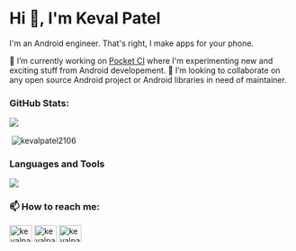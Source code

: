 <!--
**kevalpatel2106/kevalpatel2106** is a ✨ _special_ ✨ repository because its `README.md` (this file) appears on your GitHub profile.

Here are some ideas to get you started:

- 🔭 I’m currently working on ...
- 🌱 I’m currently learning ...
- 👯 I’m looking to collaborate on ...
- 🤔 I’m looking for help with ...
- 💬 Ask me about ...
- 📫 How to reach me: ...
- 😄 Pronouns: ...
- ⚡ Fun fact: ...
-->

# Hi 👋, I'm Keval Patel

I'm an Android engineer. That's right, I make apps for your phone.

🔭 I’m currently working on [Pocket CI](https://github.com/kevalpatel2106/pocket-ci) where I'm experimenting new and exciting stuff from Android developement.
👯 I’m looking to collaborate on any open source Android project or Android libraries in need of maintainer. 


### GitHub Stats:
![](https://github-profile-trophy.vercel.app/?username=kevalpatel2106)

<p>&nbsp;<img align="center" src="https://github-readme-stats.vercel.app/api?username=kevalpatel2106&show_icons=true&locale=en&count_private=true&hide_rank=true&custom_title=My%20GitHub%20Stats&disable_animations=true" alt="kevalpatel2106" /></p>

### Languages and Tools
<a href="https://wakatime.com/@kevalpatel2106"><img src="https://wakatime.com/share/@6e05ae7d-419a-4f63-9bcf-dc15af78a1c3/935892b5-edc3-45fa-bc93-56d90b35afc0.png" /></a>

### 📫 How to reach me:

<p align="left">
<a href="https://twitter.com/kevalpatel2106" target="blank"><img align="center" src="https://cdn.jsdelivr.net/npm/simple-icons@3.0.1/icons/twitter.svg" alt="kevalpatel2106" height="30" width="40" /></a>
<a href="https://linkedin.com/in/kevalpatel2106" target="blank"><img align="center" src="https://cdn.jsdelivr.net/npm/simple-icons@3.0.1/icons/linkedin.svg" alt="kevalpatel2106" height="30" width="40" /></a>
<a href="https://medium.com/@kevalpatel2106" target="blank"><img align="center" src="https://cdn.jsdelivr.net/npm/simple-icons@3.0.1/icons/medium.svg" alt="kevalpatel2106" height="30" width="40" /></a>
</p>

